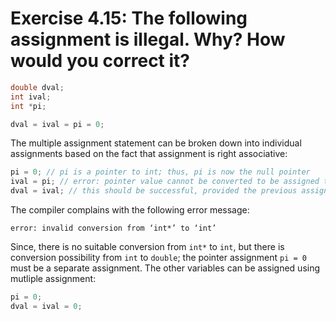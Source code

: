 # Exercise 4.15: The following assignment is illegal. Why? How would you correct it?

```cpp
double dval;
int ival;
int *pi;

dval = ival = pi = 0;
```

The multiple assignment statement can be broken down into individual assignments based on the fact that assignment is right associative:

```cpp
pi = 0; // pi is a pointer to int; thus, pi is now the null pointer
ival = pi; // error: pointer value cannot be converted to be assigned to an int
dval = ival; // this should be successful, provided the previous assignment did not fail
```

The compiler complains with the following error message:

```
error: invalid conversion from ‘int*’ to ‘int’
```

Since, there is no suitable conversion from `int*` to `int`, but there is conversion possibility from `int` to `double`; the pointer assignment `pi = 0` must be a separate assignment. The other variables can be assigned using mutliple assignment:

```cpp
pi = 0;
dval = ival = 0;
```

